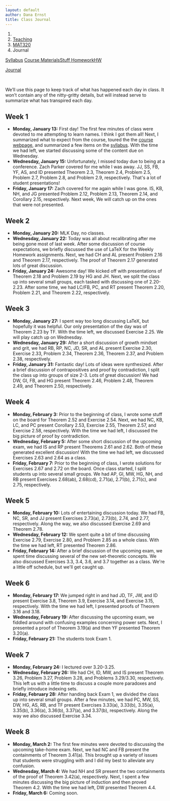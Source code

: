 ```yaml
---
layout: default
author: Dana Ernst
title: Class Journal
---
```


<ol class="breadcrumb">
  <li><a href="/"><i class="fa fa-home"></i></a></li>
  <li><a href="/teaching/">Teaching</a></li>
  <li><a href="/teaching/mat320s20">MAT320</a></li>
  <li class="active">Journal</li>
</ol>

<div class="row">
<div class="col-xs-12">
<div class="btn-group btn-group-justified">
<a class="btn btn-default btn-success" href="{{site.baseurl}}/teaching/mat320s20/syllabus/">Syllabus</a>

<a class="btn btn-default btn-primary" href="{{site.baseurl}}/teaching/mat320s20/materials/">
<span class="hidden-xs">Course Materials</span><span class="visible-xs">Stuff</span>
</a>

<a class="btn btn-default btn-warning" href="{{site.baseurl}}/teaching/mat320s20/homework/">
<span class="hidden-xs">Homework</span><span class="visible-xs">HW</span>
</a>

<a class="btn btn-default btn-info" href="{{site.baseurl}}/teaching/mat320s20/journal/">Journal</a>
</div>
</div>
</div>

<br>

We’ll use this page to keep track of what has happened each day in class. It won’t contain any of the nitty-gritty details, but will instead serve to summarize what has transpired each day.

## Week 1 ##

<ul class="fa-ul">
  <li><i class="fa-li far fa-calendar-check"></i><b>Monday, January 13:</b> First day! The first few minutes of class were devoted to me attempting to learn names. I think I got them all! Next, I summarized what to expect from the course, toured the the <a href="{{site.baseurl}}/teaching/mat320s20/">course webpage</a>, and summarized a few items on the <a href="{{site.baseurl}}/teaching/mat320s20/syllabus/">syllabus</a>. With the time we had left, we started discussing some of the content due on Wednesday.</li>
  <li><i class="fa-li far fa-calendar-check"></i><b>Wednesday, January 15:</b> Unfortunately, I missed today due to being at a conference. Zach Parker covered for me while I was away. JJ, SS, FB, YF, AS, and ID presented Theorem 2.3, Theorem 2.4, Problem 2.5, Problem 2.7, Problem 2.8, and Problem 2.9, respectively.  That's a lot of student presentations!</li>
  <li><i class="fa-li far fa-calendar-check"></i><b>Friday, January 17:</b> Zach covered for me again while I was gone.  IS, KB, NH, and JG presented Problem 2.12, Problem 2.13, Theorem 2.14, and Corollary 2.15, respectively. Next week, We will catch up on the ones that were not presented.</li>
</ul>

## Week 2 ##

<ul class="fa-ul">
  <li><i class="fa-li far fa-calendar-check"></i><b>Monday, January 20:</b> MLK Day, no classes.</li>
  <li><i class="fa-li far fa-calendar-check"></i><b>Wednesday, January 22:</b> Today was all about recalibrating after me being gone most of last week. After some discussion of course expectations, we briefly discussed the use of LaTeX for the Weekly Homework assignments.  Next, we had CH and AL present Problem 2.16 and Theorem 2.17, respectively.  The proof of Theorem 2.17 generated lots of great discussion.</li>
  <li><i class="fa-li far fa-calendar-check"></i><b>Friday, January 24:</b> Awesome day!  We kicked off with presentations of Theorem 2.18 and Problem 2.19 by HG and JH.  Next, we split the class up into several small groups, each tasked with discussing one of 2.20-2.23. After some time, we had LC/FB, PC, and RT present Theorem 2.20, Problem 2.21, and Theorem 2.22, respectively.</li>
</ul>

## Week 3 ##

<ul class="fa-ul">
  <li><i class="fa-li far fa-calendar-check"></i><b>Monday, January 27:</b> I spent way too long discussing LaTeX, but hopefully it was helpful.  Our only presentation of the day was of Theorem 2.23 by TF. With the time left, we discussed Exercise 2.25.  We will play catch up on Wednesday.</li>
  <li><i class="fa-li far fa-calendar-check"></i><b>Wednesday, January 29:</b> After a short discussion of growth mindset and grit, we had RB, RP, NC, JD, SR, and AL present Exercise 2.30, Exercise 2.33, Problem 2.34, Theorem 2.36, Theorem 2.37, and Problem 2.38, respectively.</li>
  <li><i class="fa-li far fa-calendar-check"></i><b>Friday, January 31:</b> Fantastic day!  Lots of ideas were synthesized.  After a brief discussion of contrapositives and proof by contradiction, I split the class up into groups of size 2-3.  Lots of great discussion! We had DW, GI, FB, and HG present Theorem 2.46, Problem 2.48, Theorem 2.49, and Theorem 2.50, respectively.</li>
</ul>

## Week 4 ##

<ul class="fa-ul">
  <li><i class="fa-li far fa-calendar-check"></i><b>Monday, February 3:</b> Prior to the beginning of class, I wrote some stuff on the board for Theorem 2.52 and Exercise 2.54.  Next, we had NC, KB, LC, and PC present Corollary 2.53, Exercise 2.55, Theorem 2.57, and Exercise 2.58, respectively. With the time we had left, I discussed the big picture of proof by contradiction.</li>
  <li><i class="fa-li far fa-calendar-check"></i><b>Wednesday, February 5:</b> After some short discussion of the upcoming exam, we had IS and RP present Theorems 2.61 and 2.62.  Both of these generated excellent discussion!  With the time we had left, we discussed Exercises 2.63 and 2.64 as a class.</li>
  <li><i class="fa-li far fa-calendar-check"></i><b>Friday, February 7:</b> Prior to the beginning of class, I wrote solutions for Exercises 2.67 and 2.72 on the board.  Once class started, I split students up into several small groups.  We had AP, GI, MW, HG, NH, and RB present Exercises 2.68(ab), 2.68(cd), 2.71(a), 2.71(b), 2.71(c), and 2.75, respectively.</li>
</ul>

## Week 5 ##

<ul class="fa-ul">
  <li><i class="fa-li far fa-calendar-check"></i><b>Monday, February 10:</b> Lots of entertaining discussion today.  We had FB, NC, SR, and JJ present Exercises 2.73(a), 2.73(b), 2.74, and 2.77, respectively.  Along the way, we also discussed Exercise 2.69 and Theorem 2.78.</li>
  <li><i class="fa-li far fa-calendar-check"></i><b>Wednesday, February 12:</b> We spent quite a bit of time discussing Exercise 2.79, Exercise 2.80, and Problem 2.85 as a whole class.  With the time we had left, RT presented Theorem 2.86.</li>
  <li><i class="fa-li far fa-calendar-check"></i><b>Friday, February 14:</b> After a brief discussion of the upcoming exam, we spent time discussing several of the new set-theoretic concepts.  We also discussed Exercises 3.3, 3.4, 3.6, and 3.7 together as a class. We're a little off schedule, but we'll get caught up.</li>
</ul>

## Week 6 ##

<ul class="fa-ul">
  <li><i class="fa-li far fa-calendar-check"></i><b>Monday, February 17:</b> We jumped right in and had JD, TF, JW, and ID present Exercise 3.8, Theorem 3.9, Exercise 3.14, and Exercise 3.15, respectively.  With the time we had left, I presented proofs of Theorem 3.16 and 3.18.</li>
  <li><i class="fa-li far fa-calendar-check"></i><b>Wednesday, February 19:</b> After discussing the upcoming exam, we fiddled around with confusing examples concerning power sets. Next, I presented a proof of Theorem 3.19(a) and then YF presented Theorem 3.20(a).</li>
  <li><i class="fa-li far fa-calendar-check"></i><b>Friday, February 21:</b> The students took Exam 1.</li>
</ul>

## Week 7 ##

<ul class="fa-ul">
  <li><i class="fa-li far fa-calendar-check"></i><b>Monday, February 24:</b> I lectured over 3.20-3.25.</li>
  <li><i class="fa-li far fa-calendar-check"></i><b>Wednesday, February 26:</b> We had CH, ID, MW, and IS present Theorem 3.26, Problem 3.27, Problem 3.28, and Problems 3.29/3.30, respectively.  This left us with a little time to discuss a couple more paradoxes and briefly introduce indexing sets.</li>
  <li><i class="fa-li far fa-calendar-check"></i><b>Friday, February 28:</b> After handing back Exam 1, we divided the class up into several small groups.  After a few minutes, we had PC, MW, SS, DW, HG, AS, RB, and TF present Exercises 3.33(a), 3.33(b), 3.35(a), 3.35(b), 3.36(a), 3.36(b), 3.37(a), and 3.37(b), respectively.  Along the way we also discussed Exercise 3.34.</li>
</ul>

## Week 8 ##

<ul class="fa-ul">
  <li><i class="fa-li far fa-calendar-check"></i><b>Monday, March 2:</b> The first few minutes were devoted to discussing the upcoming take-home exam.  Next, we had NC and FB present the containments of Theorem 3.41(a). This brought up a variety of issues that students were struggling with and I did my best to alleviate any confusion.</li>
  <li><i class="fa-li far fa-calendar-check"></i><b>Wednesday, March 4:</b> We had NH and SR present the two containments of the proof of Theorem 3.42(a), respectively. Next, I spent a few minutes discussing the big picture of induction and then proved Theorem 4.2.  With the time we had left, DW presented Theorem 4.4.</li>
  <li><i class="fa-li far fa-calendar-check"></i><b>Friday, March 6:</b> Coming soon.</li>
</ul>
